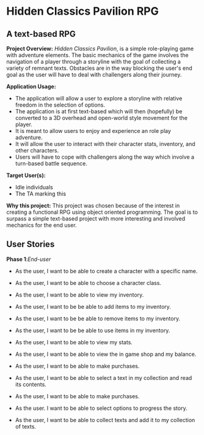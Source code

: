 # Hidden Classics Pavilion RPG

## A text-based RPG 

**Project Overview:**
*Hidden Classics Pavilion*, is a simple role-playing game with adventure elements. 
The basic mechanics of the game involves the navigation of a player through a storyline with the goal of collecting a variety of remnant texts.
Obstacles are in the way blocking the user's end goal as the user will have to deal with challengers along their journey.


**Application Usage:**
- The application will allow a user to explore a storyline with relative freedom in the selection of options.
- The application is at first text-based which will then (hopefully) be converted to a 3D overhead and open-world style movement for the player.
- It is meant to allow users to enjoy and experience an role play adventure.
- It will allow the user to interact with their character stats, inventory, and other characters.
- Users will have to cope with challengers along the way which involve a turn-based battle sequence.

**Target User(s):**
- Idle individuals
- The TA marking this

**Why this project:**
This project was chosen because of the interest in creating a functional RPG using object oriented programming. The goal is to surpass a simple text-based project with more interesting and involved mechanics for the end user.

## User Stories

**Phase 1**:*End-user*
- As the user, I want to be able to create a character with a specific name.
- As the user, I want to be able to choose a character class.
- As the user, I want to be able to view my inventory.
- As the user, I want to be be able to add items to my inventory.
- As the user, I want to be be able to remove items to my inventory.
- As the user, I want to be be able to use items in my inventory.

- As the user, I want to be able to view my stats.

- As the user, I want to be able to view the in game shop and my balance.
- As the user, I want to be able to make purchases.

- As the user, I want to be able to select a text in my collection and read its contents.

- As the user, I want to be able to make purchases.
- As the user. I want to be able to select options to progress the story.

- As the user, I want to be able to collect texts and add it to my collection of texts.

